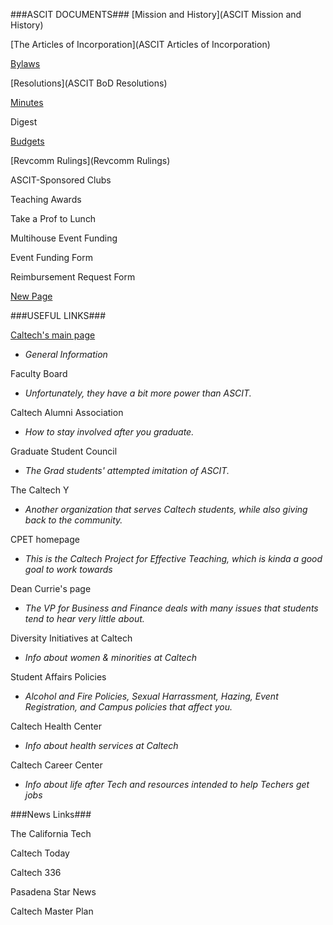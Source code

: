 ###ASCIT DOCUMENTS###
[Mission and History](ASCIT Mission and History)

[The Articles of Incorporation](ASCIT Articles of Incorporation)

[Bylaws](ASCIT_Bylaws)

[Resolutions](ASCIT BoD Resolutions)

[Minutes](Minutes)

Digest

[Budgets](Budgets)

[Revcomm Rulings](Revcomm Rulings)

ASCIT-Sponsored Clubs

Teaching Awards

Take a Prof to Lunch

Multihouse Event Funding

Event Funding Form

Reimbursement Request Form

[New Page](/editor)

###USEFUL LINKS###

[Caltech's main page](http://www.caltech.edu/)

* *General Information*

Faculty Board

* *Unfortunately, they have a bit more power than ASCIT.*

Caltech Alumni Association

* *How to stay involved after you graduate.*

Graduate Student Council

* *The Grad students' attempted imitation of ASCIT.*

The Caltech Y

* *Another organization that serves Caltech students, while also giving back to the community.*

CPET homepage

* *This is the Caltech Project for Effective Teaching, which is kinda a good goal to work towards*

Dean Currie's page

* *The VP for Business and Finance deals with many issues that students tend to hear very little about.*

Diversity Initiatives at Caltech

* *Info about women & minorities at Caltech*

Student Affairs Policies

* *Alcohol and Fire Policies, Sexual Harrassment, Hazing, Event Registration, and Campus policies that affect you.*

Caltech Health Center

* *Info about health services at Caltech*

Caltech Career Center

* *Info about life after Tech and resources intended to help Techers get jobs*

###News Links###

The California Tech

Caltech Today

Caltech 336

Pasadena Star News

Caltech Master Plan

      

      

      

      

      

      

      

      

      

      

      

      

      